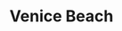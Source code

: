 ---
title: "Venice Beach"
image: "venicebeach-165920.jpg"
exif:
  location:
    name: "CA"
rating: 14
---